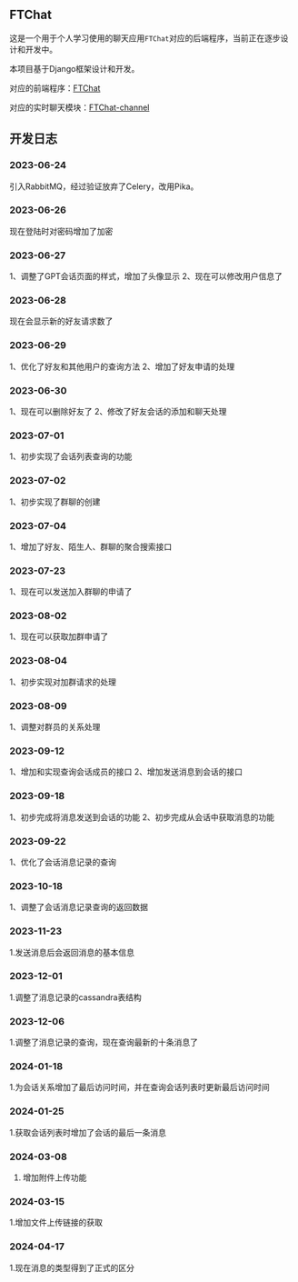 ## FTChat

这是一个用于个人学习使用的聊天应用`FTChat`对应的后端程序，当前正在逐步设计和开发中。

本项目基于Django框架设计和开发。

对应的前端程序：[FTChat](https://github.com/FTBoojux/ftchat)

对应的实时聊天模块：[FTChat-channel](https://github.com/FTBoojux/ftchat-channel)

## 开发日志

### 2023-06-24

引入RabbitMQ，经过验证放弃了Celery，改用Pika。

### 2023-06-26
现在登陆时对密码增加了加密

### 2023-06-27
1、调整了GPT会话页面的样式，增加了头像显示
2、现在可以修改用户信息了

### 2023-06-28
现在会显示新的好友请求数了

### 2023-06-29
1、优化了好友和其他用户的查询方法
2、增加了好友申请的处理

### 2023-06-30
1、现在可以删除好友了
2、修改了好友会话的添加和聊天处理

### 2023-07-01
1、初步实现了会话列表查询的功能

### 2023-07-02
1、初步实现了群聊的创建

### 2023-07-04
1、增加了好友、陌生人、群聊的聚合搜索接口

### 2023-07-23
1、现在可以发送加入群聊的申请了

### 2023-08-02
1、现在可以获取加群申请了

### 2023-08-04
1、初步实现对加群请求的处理

### 2023-08-09
1、调整对群员的关系处理

### 2023-09-12
1、增加和实现查询会话成员的接口
2、增加发送消息到会话的接口

### 2023-09-18
1、初步完成将消息发送到会话的功能
2、初步完成从会话中获取消息的功能

### 2023-09-22
1、优化了会话消息记录的查询

### 2023-10-18
1、调整了会话消息记录查询的返回数据

### 2023-11-23 
1.发送消息后会返回消息的基本信息

### 2023-12-01
1.调整了消息记录的cassandra表结构

### 2023-12-06
1.调整了消息记录的查询，现在查询最新的十条消息了

### 2024-01-18
1.为会话关系增加了最后访问时间，并在查询会话列表时更新最后访问时间

### 2024-01-25
1.获取会话列表时增加了会话的最后一条消息

### 2024-03-08
1. 增加附件上传功能

### 2024-03-15
1.增加文件上传链接的获取

### 2024-04-17
1.现在消息的类型得到了正式的区分